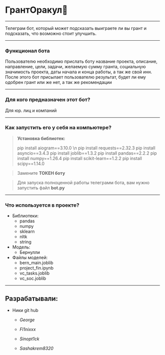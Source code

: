 # ГрантОракул👾
***
Телеграм бот, который может подсказать выиграете ли вы грант и подсказать, что возможно стоит улучшить.
***
### Функционал бота

Пользователю необходимо прислать боту название проекта, описание, направление, цели, задачи, желаемую сумму гранта, социальную значимость проекта, даты начала и конца работы, а так же свой инн. После этого бот присылает пользователю результат, будет ли ему одобрен грант или же нет, а так же рекомендации
***
### Для кого предназначен этот бот?

Для юр. лиц и компаний
***
### Как запустить его у себя на компьютере?
> **Установка библиотек:**
>
> pip install aiogram==3.10.0 \n
> pip install requests==2.32.3
> pip install asyncio==3.4.3
> pip install joblib==1.3.2
> pip install pandas==2.2.2
> pip install numpy==1.26.4
> pip install scikit-learn==1.2.2
> pip install scipy==1.14.0

> Замените **ТОКЕН боту**

> Для запуска полноценной работы телеграмм бота, вам нужно запустить файл **bot.py**
***
### Что используется в проекте?

- Библиотеки:
  - pandas
  - numpy
  - sklearn
  - nltk
  - string
- Модель:
  - Бернулли
- Файлы моделей:
  - bern_main.joblib
  - project_fin.ipynb
  - vc_tasks.joblib
  - vc_soc.joblib
***
## Разрабатывали:
- Ники git hub

  - *George*

  - *Fl1nixxx*

  - *Sinopt1ck*

  - *Sashakrem8320*
